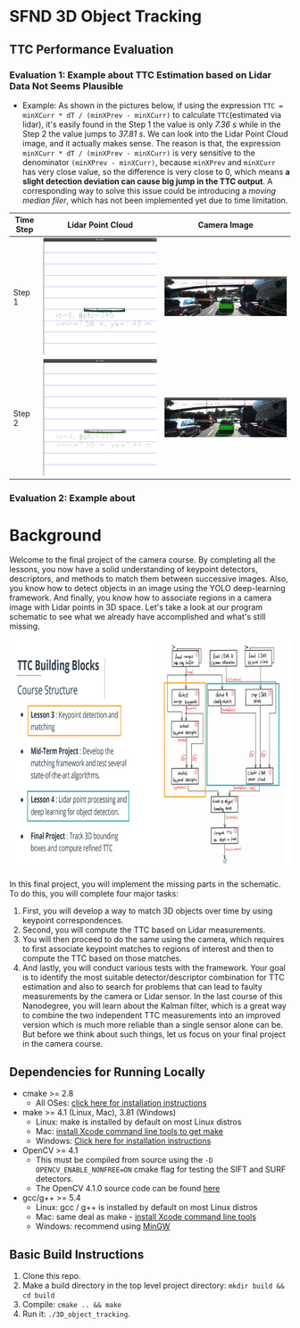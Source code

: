 # SFND 3D Object Tracking



## TTC Performance Evaluation
### Evaluation 1: Example about TTC Estimation based on Lidar Data Not Seems Plausible
* Example: As shown in the pictures below, if using the expression `TTC = minXCurr * dT / (minXPrev - minXCurr)` to calculate `TTC`(estimated via lidar), it's easily found in the Step 1 the value  is only *7.36 s* while in the Step 2 the value jumps to *37.81 s*. We can look into the Lidar Point Cloud image, and it actually makes sense. The reason is that, the expression `minXCurr * dT / (minXPrev - minXCurr)` is very sensitive to the denominator `(minXPrev - minXCurr)`, because `minXPrev` and `minXCurr` has very close value, so the difference is very close to 0, which means **a slight detection deviation can cause big jump in the TTC output**. A corresponding way to solve this issue could be introducing a *moving median filer*, which has not been implemented yet due to time limitation.

| Time Step |  Lidar Point Cloud  | Camera Image | 
| --- | --- | --- |
| Step 1 | ![Ransac 2D](media/step1_lidar_point_cloud.png)  | ![Ransac 3D](media/step1_camera_output.png) |
| Step 2 | ![RANSAC 2D source code](media/step_2_lidar_point_cloud.png) | ![RANSAC 3D source code](media/step_2_camera_output.png) |

### Evaluation 2: Example about 

# Background
Welcome to the final project of the camera course. By completing all the lessons, you now have a solid understanding of keypoint detectors, descriptors, and methods to match them between successive images. Also, you know how to detect objects in an image using the YOLO deep-learning framework. And finally, you know how to associate regions in a camera image with Lidar points in 3D space. Let's take a look at our program schematic to see what we already have accomplished and what's still missing.

<img src="images/course_code_structure.png" width="779" height="414" />

In this final project, you will implement the missing parts in the schematic. To do this, you will complete four major tasks: 
1. First, you will develop a way to match 3D objects over time by using keypoint correspondences. 
2. Second, you will compute the TTC based on Lidar measurements. 
3. You will then proceed to do the same using the camera, which requires to first associate keypoint matches to regions of interest and then to compute the TTC based on those matches. 
4. And lastly, you will conduct various tests with the framework. Your goal is to identify the most suitable detector/descriptor combination for TTC estimation and also to search for problems that can lead to faulty measurements by the camera or Lidar sensor. In the last course of this Nanodegree, you will learn about the Kalman filter, which is a great way to combine the two independent TTC measurements into an improved version which is much more reliable than a single sensor alone can be. But before we think about such things, let us focus on your final project in the camera course. 

## Dependencies for Running Locally
* cmake >= 2.8
  * All OSes: [click here for installation instructions](https://cmake.org/install/)
* make >= 4.1 (Linux, Mac), 3.81 (Windows)
  * Linux: make is installed by default on most Linux distros
  * Mac: [install Xcode command line tools to get make](https://developer.apple.com/xcode/features/)
  * Windows: [Click here for installation instructions](http://gnuwin32.sourceforge.net/packages/make.htm)
* OpenCV >= 4.1
  * This must be compiled from source using the `-D OPENCV_ENABLE_NONFREE=ON` cmake flag for testing the SIFT and SURF detectors.
  * The OpenCV 4.1.0 source code can be found [here](https://github.com/opencv/opencv/tree/4.1.0)
* gcc/g++ >= 5.4
  * Linux: gcc / g++ is installed by default on most Linux distros
  * Mac: same deal as make - [install Xcode command line tools](https://developer.apple.com/xcode/features/)
  * Windows: recommend using [MinGW](http://www.mingw.org/)

## Basic Build Instructions

1. Clone this repo.
2. Make a build directory in the top level project directory: `mkdir build && cd build`
3. Compile: `cmake .. && make`
4. Run it: `./3D_object_tracking`.